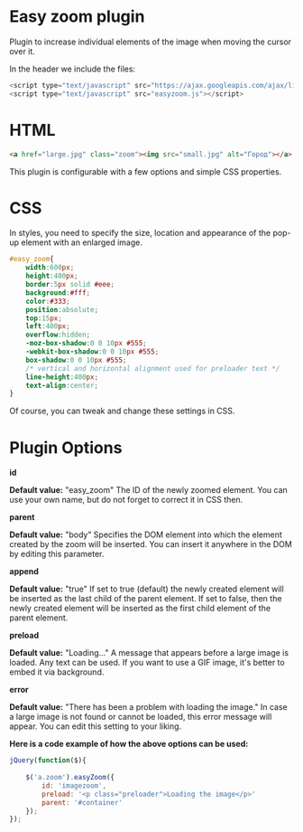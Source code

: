 # Easy zoom plugin
Plugin to increase individual elements of the image when moving the cursor over it.

In the header we include the files:

```js
<script type="text/jаvascript" src="https://ajax.googleapis.com/ajax/libs/jquery/1.6.1/jquery.min.js"></script>
<script type="text/jаvascript" src="easyzoom.js"></script>
```

# HTML

```html
<a href="large.jpg" class="zoom"><img src="small.jpg" alt="Город"></a>
```

This plugin is configurable with a few options and simple CSS properties.

# CSS

In styles, you need to specify the size, location and appearance of the pop-up element with an enlarged image.

```css
#easy_zoom{
    width:600px;
    height:400px;    
    border:5px solid #eee;
    background:#fff;
    color:#333;
    position:absolute;
    top:15px;
    left:400px;
    overflow:hidden;
    -moz-box-shadow:0 0 10px #555;
    -webkit-box-shadow:0 0 10px #555;
    box-shadow:0 0 10px #555;
    /* vertical and horizontal alignment used for preloader text */
    line-height:400px;
    text-align:center;
}
```

Of course, you can tweak and change these settings in CSS.

# Plugin Options

**id**

**Default value:** "easy_zoom"
The ID of the newly zoomed element. You can use your own name, but do not forget to correct it in CSS then.

**parent**

**Default value:** "body"
Specifies the DOM element into which the element created by the zoom will be inserted. You can insert it anywhere in the DOM by editing this parameter.

**append**

**Default value:** "true"
If set to true (default) the newly created element will be inserted as the last child of the parent element. If set to false, then the newly created element will be inserted as the first child element of the parent element.

**preload**

**Default value:** "Loading..."
A message that appears before a large image is loaded. Any text can be used. If you want to use a GIF image, it's better to embed it via background.

**error**

**Default value:** "There has been a problem with loading the image."
In case a large image is not found or cannot be loaded, this error message will appear. You can edit this setting to your liking.

**Here is a code example of how the above options can be used:**

```js
jQuery(function($){
    
    $('a.zoom').easyZoom({
        id: 'imagezoom',
        preload: '<p class="preloader">Loading the image</p>'
        parent: '#container'
    });
});
```